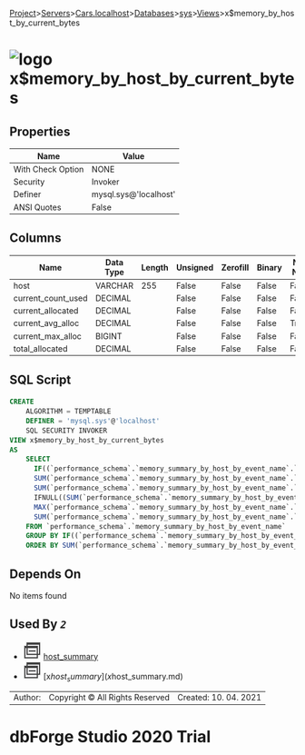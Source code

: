 [Project](../../../../../startpage.md)>[Servers](../../../../Servers.md)>[Cars.localhost](../../../Cars.localhost.md)>[Databases](../../Databases.md)>[sys](../sys.md)>[Views](Views.md)>x$memory_by_host_by_current_bytes


# ![logo](../../../../../Images/view64.svg) x$memory_by_host_by_current_bytes


## <a name="#Properties"></a>Properties
|Name|Value|
|---|---|
|With Check Option|NONE|
|Security|Invoker|
|Definer|mysql.sys@'localhost'|
|ANSI Quotes|False|


## <a name="#Columns"></a>Columns
|Name|Data Type|Length|Unsigned|Zerofill|Binary|Not Null|
|---|---|---|---|---|---|---|
|host|VARCHAR|255|False|False|False|False|
|current_count_used|DECIMAL||False|False|False|False|
|current_allocated|DECIMAL||False|False|False|False|
|current_avg_alloc|DECIMAL||False|False|False|True|
|current_max_alloc|BIGINT||False|False|False|False|
|total_allocated|DECIMAL||False|False|False|False|

## <a name="#SqlScript"></a>SQL Script
```SQL
CREATE 
	ALGORITHM = TEMPTABLE
	DEFINER = 'mysql.sys'@'localhost'
	SQL SECURITY INVOKER
VIEW x$memory_by_host_by_current_bytes
AS
	SELECT
	  IF((`performance_schema`.`memory_summary_by_host_by_event_name`.`HOST` IS NULL), 'background', `performance_schema`.`memory_summary_by_host_by_event_name`.`HOST`) AS `host`,
	  SUM(`performance_schema`.`memory_summary_by_host_by_event_name`.`CURRENT_COUNT_USED`) AS `current_count_used`,
	  SUM(`performance_schema`.`memory_summary_by_host_by_event_name`.`CURRENT_NUMBER_OF_BYTES_USED`) AS `current_allocated`,
	  IFNULL((SUM(`performance_schema`.`memory_summary_by_host_by_event_name`.`CURRENT_NUMBER_OF_BYTES_USED`) / NULLIF(SUM(`performance_schema`.`memory_summary_by_host_by_event_name`.`CURRENT_COUNT_USED`), 0)), 0) AS `current_avg_alloc`,
	  MAX(`performance_schema`.`memory_summary_by_host_by_event_name`.`CURRENT_NUMBER_OF_BYTES_USED`) AS `current_max_alloc`,
	  SUM(`performance_schema`.`memory_summary_by_host_by_event_name`.`SUM_NUMBER_OF_BYTES_ALLOC`) AS `total_allocated`
	FROM `performance_schema`.`memory_summary_by_host_by_event_name`
	GROUP BY IF((`performance_schema`.`memory_summary_by_host_by_event_name`.`HOST` IS NULL), 'background', `performance_schema`.`memory_summary_by_host_by_event_name`.`HOST`)
	ORDER BY SUM(`performance_schema`.`memory_summary_by_host_by_event_name`.`CURRENT_NUMBER_OF_BYTES_USED`) DESC;
```

## <a name="#DependsOn"></a>Depends On
No items found

## <a name="#UsedBy"></a>Used By _`2`_
- ![View](../../../../../Images/view.svg) [host_summary](host_summary.md)
- ![View](../../../../../Images/view.svg) [x$host_summary](x$host_summary.md)


||||
|---|---|---|
|Author: |Copyright © All Rights Reserved|Created: 10. 04. 2021|
# dbForge Studio 2020 Trial